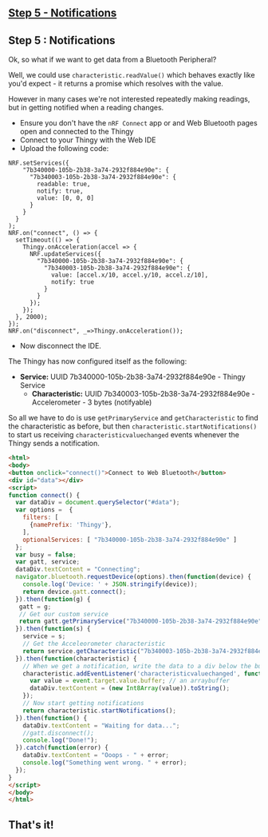 ## [Step 5 - Notifications](step5.md)

## Step 5 : Notifications

Ok, so what if we want to get data from a Bluetooth Peripheral?

Well, we could use `characteristic.readValue()` which behaves exactly like
you'd expect - it returns a promise which resolves with the value.

However in many cases we're not interested repeatedly making readings,
but in getting notified when a reading changes.

* Ensure you don't have the `nRF Connect` app or and Web Bluetooth pages open and connected to the Thingy
* Connect to your Thingy with the Web IDE
* Upload the following code:

```JS
NRF.setServices({
    "7b340000-105b-2b38-3a74-2932f884e90e": {
      "7b340003-105b-2b38-3a74-2932f884e90e": {
        readable: true,
        notify: true,
        value: [0, 0, 0]
      }
    }
  }
);
NRF.on("connect", () => {
  setTimeout(() => {
    Thingy.onAcceleration(accel => {
      NRF.updateServices({
        "7b340000-105b-2b38-3a74-2932f884e90e": {
          "7b340003-105b-2b38-3a74-2932f884e90e": {
            value: [accel.x/10, accel.y/10, accel.z/10],
            notify: true
          }
        }
      });
    });
  }, 2000);
});
NRF.on("disconnect", _=>Thingy.onAcceleration());
```

* Now disconnect the IDE.

The Thingy has now configured itself as the following:

* **Service:** UUID 7b340000-105b-2b38-3a74-2932f884e90e - Thingy Service
  * **Characteristic:** UUID 7b340003-105b-2b38-3a74-2932f884e90e - Accelerometer - 3 bytes (notifyable)

So all we have to do is use `getPrimaryService` and `getCharacteristic` to find
the characteristic as before, but then `characteristic.startNotifications()` to
start us receiving `characteristicvaluechanged` events whenever the Thingy
sends a notification.

```HTML
<html>
<body>
<button onclick="connect()">Connect to Web Bluetooth</button>
<div id="data"></div>
<script>
function connect() {
  var dataDiv = document.querySelector("#data");
  var options =  {
    filters: [
      {namePrefix: 'Thingy'},
    ],
    optionalServices: [ "7b340000-105b-2b38-3a74-2932f884e90e" ]
  };
  var busy = false;
  var gatt, service;
  dataDiv.textContent = "Connecting";
  navigator.bluetooth.requestDevice(options).then(function(device) {
    console.log('Device: ' + JSON.stringify(device));
    return device.gatt.connect();
  }).then(function(g) {
   gatt = g;
   // Get our custom service
   return gatt.getPrimaryService("7b340000-105b-2b38-3a74-2932f884e90e");
  }).then(function(s) {
    service = s;
    // Get the Acceleorometer characteristic
    return service.getCharacteristic("7b340003-105b-2b38-3a74-2932f884e90e");
  }).then(function(characteristic) {    
    // When we get a notification, write the data to a div below the button
    characteristic.addEventListener('characteristicvaluechanged', function(event) {
      var value = event.target.value.buffer; // an arraybuffer
      dataDiv.textContent = (new Int8Array(value)).toString();
    });
    // Now start getting notifications
    return characteristic.startNotifications();
  }).then(function() {
    dataDiv.textContent = "Waiting for data...";
    //gatt.disconnect();
    console.log("Done!");
  }).catch(function(error) {
    dataDiv.textContent = "Ooops - " + error;
    console.log("Something went wrong. " + error);
  });
}
</script>
</body>
</html>
```


## That's it!
